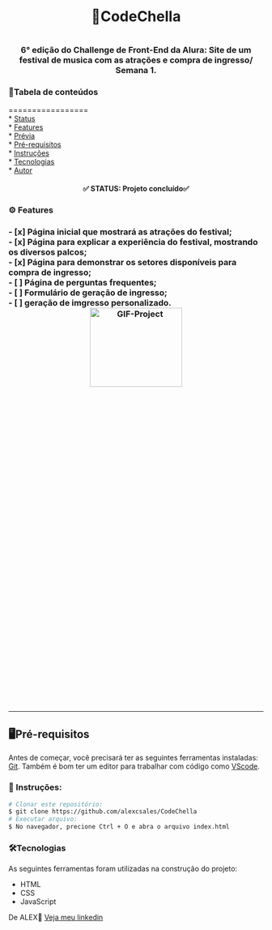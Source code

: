 <h1 align='center'>📌CodeChella<h1>
<h3 align='center'>6° edição do Challenge de Front-End da Alura: Site de um festival de musica com as atrações e compra de ingresso/ Semana 1.</h3>

<h3>📄Tabela de conteúdos</h3>
=================
<!--ts--><br>
   * <a href="#status">Status</a><br>
   * <a href="#features">Features</a><br>
   * <a href="#previa">Prévia</a><br>
   * <a href="#pre-requisitos">Pré-requisitos</a><br>
   * <a href="#instruçoes">Instruções</a><br>
   * <a href="#tecnologias">Tecnologias</a><br>
   * <a href="#autor">Autor</a><br>
<!--te-->

<h4 id="status" align='center'>✅ STATUS: Projeto concluído✅</h4>

<h3 id=features>⚙ Features<h3>
- [x] Página inicial que mostrará as atrações do festival;<br>
- [x] Página para explicar a experiência do festival, mostrando os diversos palcos;<br> 
- [x] Página para demonstrar os setores disponíveis para compra de ingresso;<br> 
- [ ] Página de perguntas frequentes;<br> 
- [ ] Formulário de geração de ingresso;<br>
- [ ] geração de imgresso personalizado.<br>
  
  <img id="previa" style="display: block; margin: 0 auto; height: 20%; width: 60%; text-align: center;" src="src/image/readme.gif" alt="GIF-Project"/>
<hr>
  
<h2 id="pre-requisitos">🖥️Pré-requisitos</h2>
  <p>Antes de começar, você precisará ter as seguintes ferramentas instaladas: <a href='https://git-scm.com/downloads'>Git<a>. Também é bom ter um editor para trabalhar com código como <a href='https://code.visualstudio.com/download'>VScode</a>.</p>
    
 <h3 id="instruçoes" >📖 Instruções:</h3>
    
 ```bash
 # Clonar este repositório:
 $ git clone https://github.com/alexcsales/CodeChella
 # Executar arquivo:
 $ No navegador, precione Ctrl + O e abra o arquivo index.html
 ```
    
 <h3>🛠Tecnologias</h3>
<p>As seguintes ferramentas foram utilizadas na construção do projeto:</p>
<ul>
    <li>HTML</li>
    <li>CSS</li>
    <li>JavaScript</li>
</ul>

<p id="autor">De ALEX🤘 <a href='https://www.linkedin.com/in/alexsales-dev/'>Veja meu linkedin</a></p>

